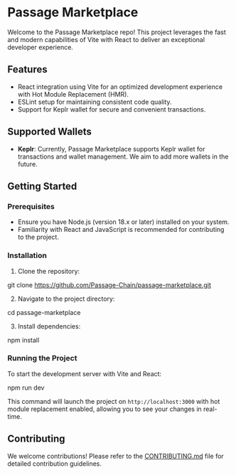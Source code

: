 # Passage Marketplace

Welcome to the Passage Marketplace repo! This project leverages the fast and modern capabilities of Vite with React to deliver an exceptional developer experience.

## Features

- React integration using Vite for an optimized development experience with Hot Module Replacement (HMR).
- ESLint setup for maintaining consistent code quality.
- Support for Keplr wallet for secure and convenient transactions.

## Supported Wallets

- **Keplr**: Currently, Passage Marketplace supports Keplr wallet for transactions and wallet management. We aim to add more wallets in the future.

## Getting Started

### Prerequisites

- Ensure you have Node.js (version 18.x or later) installed on your system.
- Familiarity with React and JavaScript is recommended for contributing to the project.

### Installation

1. Clone the repository:

git clone https://github.com/Passage-Chain/passage-marketplace.git

2. Navigate to the project directory:

cd passage-marketplace

3. Install dependencies:

npm install

### Running the Project

To start the development server with Vite and React:

npm run dev

This command will launch the project on `http://localhost:3000` with hot module replacement enabled, allowing you to see your changes in real-time.

## Contributing

We welcome contributions! Please refer to the [CONTRIBUTING.md](CONTRIBUTING.md) file for detailed contribution guidelines.
